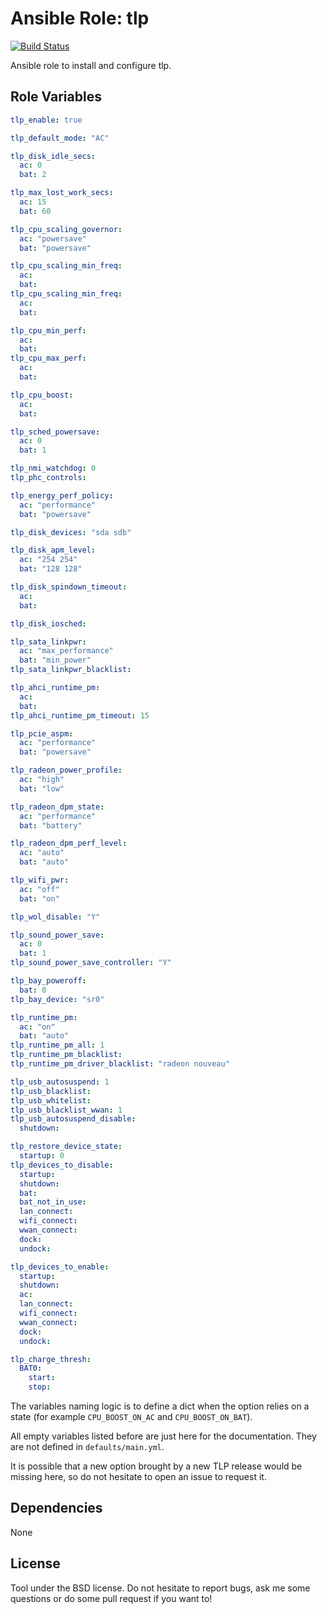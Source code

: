Ansible Role: tlp
=================

[![Build Status](https://travis-ci.org/Anthony25/ansible-role-tlp.svg?branch=master)](https://travis-ci.org/Anthony25/ansible-role-tlp)

Ansible role to install and configure tlp.

Role Variables
--------------

```yaml
tlp_enable: true

tlp_default_mode: "AC"

tlp_disk_idle_secs:
  ac: 0
  bat: 2

tlp_max_lost_work_secs:
  ac: 15
  bat: 60

tlp_cpu_scaling_governor:
  ac: "powersave"
  bat: "powersave"

tlp_cpu_scaling_min_freq:
  ac:
  bat:
tlp_cpu_scaling_min_freq:
  ac:
  bat:

tlp_cpu_min_perf:
  ac:
  bat:
tlp_cpu_max_perf:
  ac:
  bat:

tlp_cpu_boost:
  ac:
  bat:

tlp_sched_powersave:
  ac: 0
  bat: 1

tlp_nmi_watchdog: 0
tlp_phc_controls:

tlp_energy_perf_policy:
  ac: "performance"
  bat: "powersave"

tlp_disk_devices: "sda sdb"

tlp_disk_apm_level:
  ac: "254 254"
  bat: "128 128"

tlp_disk_spindown_timeout:
  ac:
  bat:

tlp_disk_iosched:

tlp_sata_linkpwr:
  ac: "max_performance"
  bat: "min_power"
tlp_sata_linkpwr_blacklist:

tlp_ahci_runtime_pm:
  ac:
  bat:
tlp_ahci_runtime_pm_timeout: 15

tlp_pcie_aspm:
  ac: "performance"
  bat: "powersave"

tlp_radeon_power_profile:
  ac: "high"
  bat: "low"

tlp_radeon_dpm_state:
  ac: "performance"
  bat: "battery"

tlp_radeon_dpm_perf_level:
  ac: "auto"
  bat: "auto"

tlp_wifi_pwr:
  ac: "off"
  bat: "on"

tlp_wol_disable: "Y"

tlp_sound_power_save:
  ac: 0
  bat: 1
tlp_sound_power_save_controller: "Y"

tlp_bay_poweroff:
  bat: 0
tlp_bay_device: "sr0"

tlp_runtime_pm:
  ac: "on"
  bat: "auto"
tlp_runtime_pm_all: 1
tlp_runtime_pm_blacklist:
tlp_runtime_pm_driver_blacklist: "radeon nouveau"

tlp_usb_autosuspend: 1
tlp_usb_blacklist:
tlp_usb_whitelist:
tlp_usb_blacklist_wwan: 1
tlp_usb_autosuspend_disable:
  shutdown:

tlp_restore_device_state:
  startup: 0
tlp_devices_to_disable:
  startup:
  shutdown:
  bat:
  bat_not_in_use:
  lan_connect:
  wifi_connect:
  wwan_connect:
  dock:
  undock:

tlp_devices_to_enable:
  startup:
  shutdown:
  ac:
  lan_connect:
  wifi_connect:
  wwan_connect:
  dock:
  undock:

tlp_charge_thresh:
  BAT0:
    start:
    stop:
```

The variables naming logic is to define a dict when the option relies on a
state (for example `CPU_BOOST_ON_AC` and `CPU_BOOST_ON_BAT`).

All empty variables listed before are just here for the documentation. They
are not defined in `defaults/main.yml`.

It is possible that a new option brought by a new TLP release would be missing
here, so do not hesitate to open an issue to request it.

Dependencies
------------

None

License
-------

Tool under the BSD license. Do not hesitate to report bugs, ask me some
questions or do some pull request if you want to!
